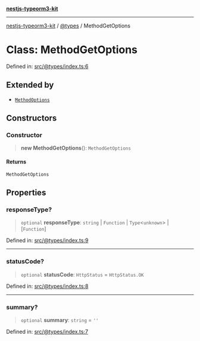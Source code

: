 [**nestjs-typeorm3-kit**](../../README.md)

***

[nestjs-typeorm3-kit](../../README.md) / [@types](../README.md) / MethodGetOptions

# Class: MethodGetOptions

Defined in: [src/@types/index.ts:6](https://github.com/x302502/nestjs-typeorm3-kit/blob/313e27f27be24cb76b799a33cc27551fc0070682/src/@types/index.ts#L6)

## Extended by

- [`MethodOptions`](MethodOptions.md)

## Constructors

### Constructor

> **new MethodGetOptions**(): `MethodGetOptions`

#### Returns

`MethodGetOptions`

## Properties

### responseType?

> `optional` **responseType**: `string` \| `Function` \| `Type`\<`unknown`\> \| \[`Function`\]

Defined in: [src/@types/index.ts:9](https://github.com/x302502/nestjs-typeorm3-kit/blob/313e27f27be24cb76b799a33cc27551fc0070682/src/@types/index.ts#L9)

***

### statusCode?

> `optional` **statusCode**: `HttpStatus` = `HttpStatus.OK`

Defined in: [src/@types/index.ts:8](https://github.com/x302502/nestjs-typeorm3-kit/blob/313e27f27be24cb76b799a33cc27551fc0070682/src/@types/index.ts#L8)

***

### summary?

> `optional` **summary**: `string` = `''`

Defined in: [src/@types/index.ts:7](https://github.com/x302502/nestjs-typeorm3-kit/blob/313e27f27be24cb76b799a33cc27551fc0070682/src/@types/index.ts#L7)
